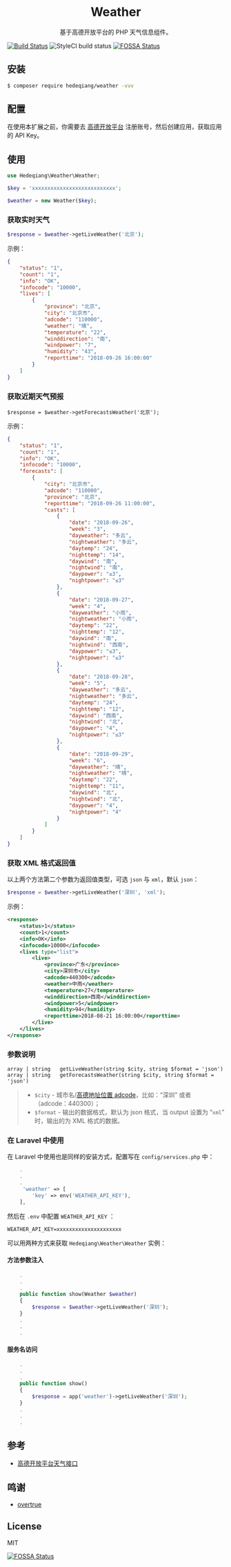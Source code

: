 <h1 align="center">Weather</h1>

<p align="center">基于高德开放平台的 PHP 天气信息组件。</p>

[![Build Status](https://travis-ci.org/hedeqiang/weather.svg?branch=master)](https://travis-ci.org/hedeqiang/weather)
![StyleCI build status](https://github.styleci.io/repos/150400968/shield) [![FOSSA Status](https://app.fossa.io/api/projects/git%2Bgithub.com%2Fhedeqiang%2Fweather.svg?type=shield)](https://app.fossa.io/projects/git%2Bgithub.com%2Fhedeqiang%2Fweather?ref=badge_shield)


## 安装

```sh
$ composer require hedeqiang/weather -vvv
```

## 配置

在使用本扩展之前，你需要去 [高德开放平台](https://lbs.amap.com/dev/id/newuser) 注册账号，然后创建应用，获取应用的 API Key。


## 使用

```php
use Hedeqiang\Weather\Weather;

$key = 'xxxxxxxxxxxxxxxxxxxxxxxxxxx';

$weather = new Weather($key);
```

###  获取实时天气

```php
$response = $weather->getLiveWeather('北京');
```
示例：

```json
{
    "status": "1",
    "count": "1",
    "info": "OK",
    "infocode": "10000",
    "lives": [
        {
            "province": "北京",
            "city": "北京市",
            "adcode": "110000",
            "weather": "晴",
            "temperature": "22",
            "winddirection": "南",
            "windpower": "7",
            "humidity": "43",
            "reporttime": "2018-09-26 16:00:00"
        }
    ]
}
```

### 获取近期天气预报

```
$response = $weather->getForecastsWeather('北京');
```
示例：

```json
{
    "status": "1",
    "count": "1",
    "info": "OK",
    "infocode": "10000",
    "forecasts": [
        {
            "city": "北京市",
            "adcode": "110000",
            "province": "北京",
            "reporttime": "2018-09-26 11:00:00",
            "casts": [
                {
                    "date": "2018-09-26",
                    "week": "3",
                    "dayweather": "多云",
                    "nightweather": "多云",
                    "daytemp": "24",
                    "nighttemp": "14",
                    "daywind": "南",
                    "nightwind": "南",
                    "daypower": "≤3",
                    "nightpower": "≤3"
                },
                {
                    "date": "2018-09-27",
                    "week": "4",
                    "dayweather": "小雨",
                    "nightweather": "小雨",
                    "daytemp": "22",
                    "nighttemp": "12",
                    "daywind": "南",
                    "nightwind": "西南",
                    "daypower": "≤3",
                    "nightpower": "≤3"
                },
                {
                    "date": "2018-09-28",
                    "week": "5",
                    "dayweather": "多云",
                    "nightweather": "多云",
                    "daytemp": "24",
                    "nighttemp": "12",
                    "daywind": "西南",
                    "nightwind": "北",
                    "daypower": "4",
                    "nightpower": "≤3"
                },
                {
                    "date": "2018-09-29",
                    "week": "6",
                    "dayweather": "晴",
                    "nightweather": "晴",
                    "daytemp": "22",
                    "nighttemp": "11",
                    "daywind": "北",
                    "nightwind": "北",
                    "daypower": "4",
                    "nightpower": "4"
                }
            ]
        }
    ]
}
```

### 获取 XML 格式返回值

以上两个方法第二个参数为返回值类型，可选 `json` 与 `xml`，默认 `json`：

```php
$response = $weather->getLiveWeather('深圳', 'xml');
```

示例：

```xml
<response>
    <status>1</status>
    <count>1</count>
    <info>OK</info>
    <infocode>10000</infocode>
    <lives type="list">
        <live>
            <province>广东</province>
            <city>深圳市</city>
            <adcode>440300</adcode>
            <weather>中雨</weather>
            <temperature>27</temperature>
            <winddirection>西南</winddirection>
            <windpower>5</windpower>
            <humidity>94</humidity>
            <reporttime>2018-08-21 16:00:00</reporttime>
        </live>
    </lives>
</response>
```

### 参数说明

```
array | string   getLiveWeather(string $city, string $format = 'json')
array | string   getForecastsWeather(string $city, string $format = 'json')
```

> - `$city` - 城市名/[高德地址位置 adcode](https://lbs.amap.com/api/webservice/guide/api/district)，比如：“深圳” 或者（adcode：440300）；
> - `$format`  - 输出的数据格式，默认为 json 格式，当 output 设置为 “`xml`” 时，输出的为 XML 格式的数据。


### 在 Laravel 中使用

在 Laravel 中使用也是同样的安装方式，配置写在 `config/services.php` 中：

```php
    .
    .
    .
     'weather' => [
        'key' => env('WEATHER_API_KEY'),
    ],
```

然后在 `.env` 中配置 `WEATHER_API_KEY` ：

```env
WEATHER_API_KEY=xxxxxxxxxxxxxxxxxxxxx
```

可以用两种方式来获取 `Hedeqiang\Weather\Weather` 实例：

#### 方法参数注入

```php
    .
    .
    .
    public function show(Weather $weather) 
    {
        $response = $weather->getLiveWeather('深圳');
    }
    .
    .
    .
```

#### 服务名访问

```php
    .
    .
    .
    public function show() 
    {
        $response = app('weather')->getLiveWeather('深圳');
    }
    .
    .
    .

```

## 参考

- [高德开放平台天气接口](https://lbs.amap.com/api/webservice/guide/api/weatherinfo/)

## 鸣谢

- [overtrue](https://github.com/overtrue)

## License

MIT

[![FOSSA Status](https://app.fossa.io/api/projects/git%2Bgithub.com%2Fhedeqiang%2Fweather.svg?type=large)](https://app.fossa.io/projects/git%2Bgithub.com%2Fhedeqiang%2Fweather?ref=badge_large)